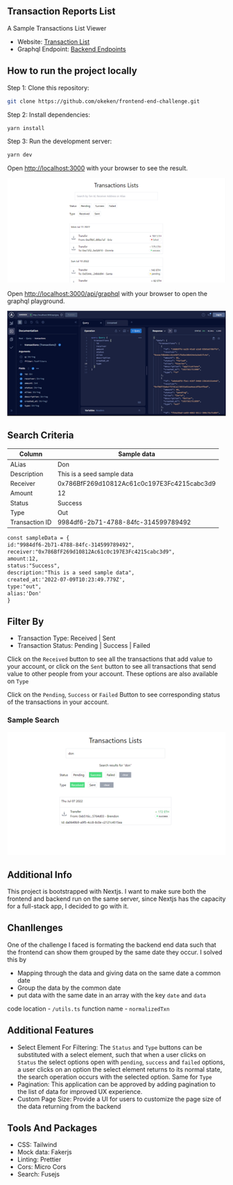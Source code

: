## Transaction Reports List

A Sample Transactions List Viewer

- Website: [Transaction List ](https://frontend-end-challenge.vercel.app/)
- Graphql Endpoint: [Backend Endpoints ](https://frontend-end-challenge.vercel.app/api/graphql)

## How to run the project locally

Step 1: Clone this repository:

```bash
git clone https://github.com/okeken/frontend-end-challenge.git
```

Step 2: Install dependencies:

```bash
yarn install
```

Step 3: Run the development server:

```bash
yarn dev
```

Open [http://localhost:3000](http://localhost:3000) with your browser to see the result.

![Home](https://github.com/okeken/frontend-end-challenge/blob/main/public/transactions.png?raw=true)

Open [http://localhost:3000/api/graphql](http://localhost:3000/api/graphql) with your browser to open the graphql playground.

![Graphql Explorer](https://github.com/okeken/frontend-end-challenge/blob/main/public/graphqlendpoint.png?raw=true)

## Search Criteria

| Column         | Sample data                                |
| -------------- | ------------------------------------------ |
| ALias          | Don                                        |
| Description    | This is a seed sample data                 |
| Receiver       | 0x786BfF269d10812Ac61c0c197E3Fc4215cabc3d9 |
| Amount         | 12                                         |
| Status         | Success                                    |
| Type           | Out                                        |
| Transaction ID | 9984df6-2b71-4788-84fc-314599789492        |

```
const sampleData = {
id:"9984df6-2b71-4788-84fc-314599789492",
receiver:"0x786BfF269d10812Ac61c0c197E3Fc4215cabc3d9",
amount:12,
status:"Success",
description:"This is a seed sample data",
created_at:'2022-07-09T10:23:49.779Z',
type:"out",
alias:'Don'
}
```

## Filter By

- Transaction Type: Received | Sent
- Transaction Status: Pending | Success | Failed

Click on the `Received` button to see all the transactions that add value to your account, or click on the `Sent` button to see all transactions that send value to other people from your account. These options are also available on `Type`

Click on the `Pending`, `Success` or `Failed` Button to see corresponding status of the transactions in your account.

### Sample Search

![Sample Search](https://github.com/okeken/frontend-end-challenge/blob/main/public/searchsample.png?raw=true)

## Additional Info

This project is bootstrapped with Nextjs. I want to make sure both the frontend and backend run on the same server, since Nextjs has the capacity for a full-stack app, I decided to go with it.

## Chanllenges

One of the challenge I faced is formating the backend end data such that the frontend can show them grouped by the same date they occur. I solved this by

- Mapping through the data and giving data on the same date a common date
- Group the data by the common date
- put data with the same date in an array with the key `date` and `data`

code location - `/utils.ts`
function name - `normalizedTxn`

## Additional Features

- Select Element For Filtering: The `Status` and `Type` buttons can be substituted with a select element, such that when a user clicks on `Status` the select options open with `pending`, `success` and `failed` options, a user clicks on an option the select element returns to its normal state, the search operation occurs with the selected option. Same for `Type`
- Pagination: This application can be approved by adding pagination to the list of data for improved UX experience.
- Custom Page Size: Provide a UI for users to customize the page size of the data returning from the backend

## Tools And Packages

- CSS: Tailwind
- Mock data: Fakerjs
- Linting: Prettier
- Cors: Micro Cors
- Search: Fusejs
